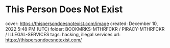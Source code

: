 # This Person Does Not Exist

cover: https://thispersondoesnotexist.com/image
created: December 10, 2022 5:48 PM (UTC)
folder: BOOKMRKS-MTHRFCKR / PIRACY-MTHRFCKR / ILLEGAL-SERVICES
tags: hacking, illegal services
url: https://thispersondoesnotexist.com/